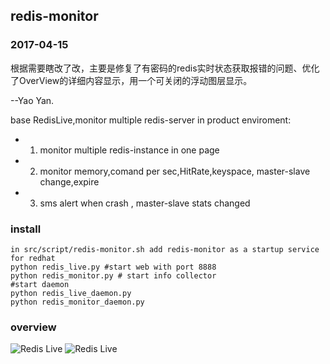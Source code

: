 redis-monitor
---------

### 2017-04-15
根据需要瞎改了改，主要是修复了有密码的redis实时状态获取报错的问题、优化了OverView的详细内容显示，用一个可关闭的浮动图层显示。

--Yao Yan.


base RedisLive,monitor multiple redis-server in product enviroment:
* 1. monitor multiple redis-instance in one page
* 2. monitor memory,comand per sec,HitRate,keyspace, master-slave change,expire
* 3. sms alert when crash , master-slave stats changed

### install
    in src/script/redis-monitor.sh add redis-monitor as a startup service for redhat
    python redis_live.py #start web with port 8888
    python redis_monitor.py # start info collector
    #start daemon
    python redis_live_daemon.py
    python redis_monitor_daemon.py
  
### overview
![Redis Live](https://raw.github.com/LittlePeng/redis-monitor/master/design/redis-live.png)
![Redis Live](https://raw.github.com/LittlePeng/redis-monitor/master/design/overview.png)


